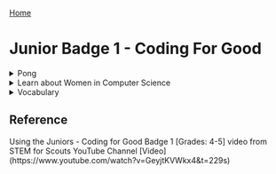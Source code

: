 [Home](/)

# Junior Badge 1 - Coding For Good

<details><summary>Pong</summary>

   
   <details><summary>What is Pong?</summary>     
   Pong is a game where you use a paddle to hit a moving ball to defend a space or edge 
   
      <img src="/Pong.png" width="300">
   
   For this part of the badge you will use Scratch to program your own Pong game.

   In this game you are going to program: 
   
     * A ball to move around your space. 
     * A paddle that you can control with arrow keys.
     * An area to defend.
     * Add different sounds when the paddle hits the ball and when the ball hits the area/item you are defending.
 
   Watch the game in action: [Video](https://www.youtube.com/watch?v=GeyjtKVWkx4&t=120s)
</details>
<details><summary>Coding your Pong Game</summary>   
<details><summary>1. Setup</summary>

   1.  Open the scratch website in a new tab - <a href="http://scratch.mit.edu" target="_blank" rel="noopener">Scratch</a>

   2.  If you would like to Login ask an adult to help you set up an account, or you can just use the browser version you can save it to the computer without creating an account.
     
   3.  Then click "Create" Button at the top of your screen.

       <img src="/CreateButton.png" width=500>

   4.  Name your program if you signed in. [Video](https://www.youtube.com/watch?v=GeyjtKVWkx4&t=120s)

   5.  Pick a Backdrop from the bottom right corner [Video](https://www.youtube.com/watch?v=GeyjtKVWkx4&t=208s)
        * Any backdrop will work, pick your favorite - you can go back and change this later
        * Search tool will let you choose from the available backgrounds  
       <img src="/ChooseABackground.png" width="300">

   6.  Pick a Sprite for your Ball

       Clicking on "Choose A Sprite" start typing in the search box to find either a Ball or your own shape.</p> 
        * Add Ball  (or your own choice)
        * Sprite1 (the cat is already picked for you)
        * You can delete this one unless you want to use the cat.
            * Delete it by clicking on the Sprite1, and then the blue trash can on the Sprite1 image.

        <img src="/ChooseASprite.png" width="300">
     
   8. Pick a Paddle Sprite
     <p>After clicking on "Choose A Sprite" start typing in the search box to find either a Paddle or your own shape.</p>

   9. Create a zone to defend
       * Click on white rectangle in bottom righthand corner that says "Stage"
       * Then click on the Backdrops Tab
       *  <img src="/Backdrops.png" width="300">
       * Select Square paint tool
       *  <img src="/SquarePaint.png" width="100">
       * Select Fill and pick your color
       * Click and drag to create a shape
       * Make sure to remove the outline of the shape
           * Click the outline menu
           * Select the bottom left red diagonal line
           *  <img src="/ZoneOutline.png" width="100"> 
</details>

<details><summary>2. Programming the Paddle</summary>
   
   ##  Adding Code to Paddle [Video Help](https://www.youtube.com/watch?v=GeyjtKVWkx4&t=423s)

   1. Make sure to click on the correct Sprite, "Paddle"
   1. Adding Event Blocks (Yellow) to Paddle [Video](https://www.youtube.com/watch?v=GeyjtKVWkx4&t=490s)
        *  Click on the Correct Sprite - start with "Paddle" [Video](https://www.youtube.com/watch?v=GeyjtKVWkx4&t=500s)
        *  Add the Event Block - "when ___ key pressed"
        *  Change the key so each Event responds to a different key
        *    <img src="/PaddleKey.png" width="200">
        *  One event for each arrow key right and left
              <img src="/PaddleTwoEvents.png" width="400">
   2. Adding Motion Blocks (Blue) [Video](https://www.youtube.com/watch?v=GeyjtKVWkx4&t=524s)
    
    
       A.   Change the direction the Paddle points by adding the Motion Block "point in direction __ " [Video](https://www.youtube.com/watch?v=GeyjtKVWkx4&t=524s) 
       *   Add the movement block to each event - 2 total,
          <img src="/PaddleDirection.png" width="200">
       *   Adjust the direction to face direction of movement [Video](https://www.youtube.com/watch?v=GeyjtKVWkx4&t=545s)
     
       B.    Take Steps by adding "Move __ Steps" block [Video](https://www.youtube.com/watch?v=GeyjtKVWkx4&t=587s)
       *   Check that the 2 events (yellow blocks) have 2 motion blocks (blue) under each them 
          <img src="/PaddleDirectionMove.png" width="300">
       *   That the arrow key matches the direction of the steps [Video](https://www.youtube.com/watch?v=GeyjtKVWkx4&t=644s)

   3.  Test the Paddle Movement!
       *    Does the paddle go left when you hit the left arrow?
       *    Does the paddle go right when you hit the right arrow?
</details>  

<details><summary>3. Code the Ball </summary>    
   
   ## Adding Code to Ball    
Now that the Paddle can be controlled, we want the ball to move around the board.

The Ball should move as soon as we click the green flag to start the game. 
1. Click on the Ball Sprite
2. Adjust the size of the Ball
3. Add an Event Block (yellow)
  * Add the Events Block "when green flag clicked" to the design space. [Video](https://www.youtube.com/watch?v=GeyjtKVWkx4&t=740s)

    <img src="/GreenFlag.png" width="150">
4. Add Movement Block (blue)
  * Add "point in direction" under the event block
5. To make the game more fun we are going to add a random direction
  * Add a Operators Block (green)
  * Add "pick random __ to __" to your workspace
  * To have the ball start upward use -90 to 90
  * <img src="/Neg90.png" width="100"><img src="/Neg45.png" width="100"><img src="/Pos45.png" width="100"><img src="/Pos90.png" width="100">
4. Add a Movement Block
  * Add the Movement Block "move __ steps" [Video](https://www.youtube.com/watch?v=GeyjtKVWkx4&t=932s)
  * Recommend starting with 10 steps
     <img src="/BallSteps.png" width="400">

</details>
<details><summary>4. Test your code </summary>   

   ### Test your code       
   1. Do you noticing that Ball moves off the end of the screen if you keep clicking the green flag [Video](https://www.youtube.com/watch?v=GeyjtKVWkx4&t=951s)
       * Keep Ball in the frame by adding the Motion Block "if on edge, bounce" [Video](https://www.youtube.com/watch?v=GeyjtKVWkx4&t=965s)
       <img src="/Sprite1_bounce%20on%20edge.png" width="400">
    2. Would it be nice to not have to hit the green flag all of the time?
</details>
<details><summary>5. Add a Loop </summary>
       
   ### Add a Loop using a Control Block
  
  We want the Movement Block to happen again and again while the game is going, if you test it now it does not [Video](https://www.youtube.com/watch?v=GeyjtKVWkx4&t=1009s)
  * A Loop is ideal for this.
  1. Add a 
  * Add a "forever" block (orange) [Video]() under the Event Block (yellow) then put the Movement block (blue) in the grove
  * 
   
</details>
<details><summary>5. Code the Parrot </summary>    
   
   ## Adding Code to Parrot
   Now the movement for the Sprite1 and Crystal are set, we'd like the bird to chase the Sprite1.
1. Click on the Parrot Sprite [Video]()
2. Adjust the size of the Parrot 
3. Add an Event Block 
   * Add the Events Block "when green flag clicked" to the design space. [Video]()
4. Add a Movement Block to Change direction pointing
   * Add the Movement Block "point towards _____" [Video]()
   * Select Sprite1 from block menu
5. Add a Movement Block to take steps  
   * Add the Movement Block "move __ steps"
   * The number chosen should be smaller than the number of steps Sprite1 takes. This number can be adjusted to make the game easier or harder. [Video]()
6. Add a Loop using a Control Block
   * We want the Movement Block to happen again and again while the game is going, so we are adding a loop again.
   * Add a "forever" block (orange) under the Event Block (yellow) then put the Movement blocks (blue) in the grove
<img src="/Parrot_move.png" width="400">
</details>
<details><summary>6. Make the Parrot look like it's flying </summary>    
   
   ### Making the Parrot look like it's flying
1. Add an Events Block [Video]()
   * Add the Events Block "when green flag clicked" to the design space.
2. Add a Looks Block
   * Add a Looks Block "next costume"
3. Add a Loop using a Control Block
   * We want the Movement Block to happen again and again while the game is going, so we are adding a loop again.
   * Add a "forever" block (orange) under the Event Block (yellow) then put the Looks Block (purple) in the grove
   * If you try the code now, the costume will change too quickly
4. Add a Contol Block
   * Add Controls Block "wait 1 sec" into the loop
   * Adjust the number to control the speed.
<img src="/Parrot_loops.png" width="400">
</details>
<details><summary>7. Add a sound to Sprite1 </summary>    
   
   ### Making the Sprite1 make a sound when it catches Crystal
1. Add an Events Block (yellow) [Video]()
   * Add the Events Block "when green flag clicked" to the design space.
2. Add a Controls Block (orange)
   * Add an "If <> Then" Block [Video]()
3. Add a Sensing Block (Teal)
   * Add "touching ____ " Block into the "If Then" Block. [Video]()
   * Select Crystal from the menu 
4. Add a Sounds Block [Video]()
   * Add a "play sound Meow until done"
5. Add a Loop using a Control Block
   * We want the sound to happen again and again when the two Sprites touch while the game is going, so we are adding a forever loop. [Video]()
   * Add a "forever" block (orange) under the Event Block (yellow) then put the sound blocks (purple) in the grove.
<img src="/Noise_Sprite1_crystal.png" width="400">
</details>
<details><summary>8. Add sound to Parrot </summary> 
   
   ### Making the Parrot make a sound when it catches Sprite1
1. Add an Events Block (yellow) [Video]()
     * Add the Events Block "when green flag clicked" to the design space.
2. Add a Controls Block (orange)
     * Add an "If <> Then" Block
3. Add a Sensing Block (Teal)
     * Add "touching ____ " Block into the "If Then" Block.
     * Select Sprite1 from the menu 
4. Add a Sounds Block
     * Use the sounds tab to add a new sound. [Video]() 
     * Add a "play sound Meow until done"
     * Change "Meow" to the new sound.
5. Add a Loop using a Control Block
     * We want the sound to happen again and again when the two Sprites touch while the game is going, so we are adding a forever loop again.
     * Add a "forever" block (orange) under the Event Block (yellow) then put the sound blocks (purple) in the grove
   <img src="/Noise_Parrot_Sprite1.png" width="400">
</details>
   
### Trouble Shooting
Try playing your game. Can you change parameters to make it easier or harder? What do you think needs to change? Can you change it?
* Do you want Sprite1 to look like it's walking or running? [Video](=)
       * Add the Looks Block "next costume". [Video]()
       <img src="/Sprite1_nextcostume.png" width="400">
   * Do you want Sprite1 to move faster or slower? 
       * Change the number in the "Move __ Steps" block.  [Video]()
       * Increase to move faster, recommend changing to 20.
       <img src="/Sprite1_nextcostume.png" width="400">
   * Do you want Sprite1 to be larger or smaller, Crystal to be smaller of large?
       * Change the size in the setup area. [Video Sprite]() 
Don't forget to save your game!
   
Let others play your game!
</details>
</details>
<details><summary>Learn about Women in Computer Science</summary>

Watch two videos:
    
[Grace Hopper -- Queen of Code](https://www.youtube.com/watch?v=5sNuPYJpSCI)

[Grace Hooper Written Bio](https://www.womenshistory.org/education-resources/biographies/grace-hopper)

[Ada Lovelace -- First Computer Programer](https://www.youtube.com/watch?v=2vg-0mlSnSE)

[Margaret Hamilton - NASA's First Software Engineer](https://youtu.be/kTn56jJW4zY)
    
[Raye Montague - Interview Naval engineer, and ended up revolutionizing the way ships and submarines are designed](https://youtu.be/1ejoOFulfmQ?si=Ozfe-SOGPAmNoRsE)
    
[Raye Montague - Life story book](https://www.youtube.com/watch?v=maBiBjirKwk)
    
[Fran Kalah - Interview, Pixar Graphic Designer](https://www.khanacademy.org/computing/pixar/crowds/crowds-1/v/meet-fran-kalal)
    
[Isis Anchalee - Computer Engineer and Social Media Activist](https://vimeo.com/212810094)
</details>
<details><summary>Vocabulary</summary>
Algorithm - a set of step-by-step instructions for how to do something, like a recipe
   
Code - a special language created by people to tell a computer what to do

Conditional - used by programmers to get computers to react to different situation, written with IF/ELSE statements

Efficient programs - programs that respond quickly and take less memory and power

ELSE statement - in a conditional when an IF condition is not met, the ELSE action will run

Events - the action the computer is looking for to start a block of code

IF statement - in a conditional when an IF condition is met, the IF action will run

Loop - when a set of instuctions or an algorithm is repeated

Nested Loop - a loop is within a loop

Programming - writing a set of instructions in code

Sequence - order in which things happen
</details>
<h2>Reference</h2>
Using the Juniors - Coding for Good Badge 1 [Grades: 4-5] video from STEM for Scouts YouTube Channel [Video](https://www.youtube.com/watch?v=GeyjtKVWkx4&t=229s)
